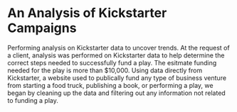 # An Analysis of Kickstarter Campaigns
Performing analysis on Kickstarter data to uncover trends. 
At the request of a client, analysis was performed on Kickstarter data to help determine the correct steps needed to successfully fund a play. 
The esitmate funding needed for the play is more than $10,000. 
Using data directly from Kickstarter, a website used to publically fund any type of business venture from starting a food truck, publishing a book, or performing a play, we began by cleaning up the data and filtering out any information not related to funding a play.   

